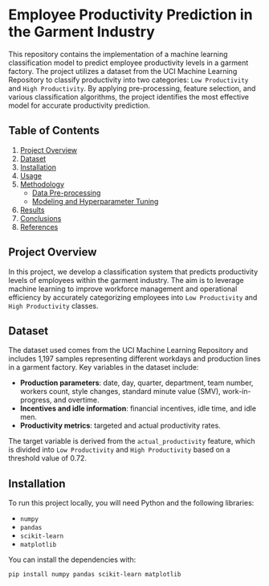 # Employee Productivity Prediction in the Garment Industry

This repository contains the implementation of a machine learning classification model to predict employee productivity levels in a garment factory. The project utilizes a dataset from the UCI Machine Learning Repository to classify productivity into two categories: `Low Productivity` and `High Productivity`. By applying pre-processing, feature selection, and various classification algorithms, the project identifies the most effective model for accurate productivity prediction.

## Table of Contents
1. [Project Overview](#project-overview)
2. [Dataset](#dataset)
3. [Installation](#installation)
4. [Usage](#usage)
5. [Methodology](#methodology)
    - [Data Pre-processing](#data-pre-processing)
    - [Modeling and Hyperparameter Tuning](#modeling-and-hyperparameter-tuning)
6. [Results](#results)
7. [Conclusions](#conclusions)
8. [References](#references)

## Project Overview
In this project, we develop a classification system that predicts productivity levels of employees within the garment industry. The aim is to leverage machine learning to improve workforce management and operational efficiency by accurately categorizing employees into `Low Productivity` and `High Productivity` classes.

## Dataset
The dataset used comes from the UCI Machine Learning Repository and includes 1,197 samples representing different workdays and production lines in a garment factory. Key variables in the dataset include:
- **Production parameters**: date, day, quarter, department, team number, workers count, style changes, standard minute value (SMV), work-in-progress, and overtime.
- **Incentives and idle information**: financial incentives, idle time, and idle men.
- **Productivity metrics**: targeted and actual productivity rates.

The target variable is derived from the `actual_productivity` feature, which is divided into `Low Productivity` and `High Productivity` based on a threshold value of 0.72.

## Installation
To run this project locally, you will need Python and the following libraries:
- `numpy`
- `pandas`
- `scikit-learn`
- `matplotlib`

You can install the dependencies with:
```bash
pip install numpy pandas scikit-learn matplotlib
